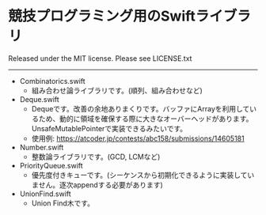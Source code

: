 # 競技プログラミング用のSwiftライブラリ

Released under the MIT license. Please see LICENSE.txt

---

- Combinatorics.swift
  - 組み合わせ論ライブラリです。(順列、組み合わせなど)
- Deque.swift
  - Dequeです。改善の余地ありまくりです。バッファにArrayを利用しているため、動的に領域を確保する際に大きなオーバーヘッドがあります。UnsafeMutablePointerで実装できるみたいです。
  - 使用例: https://atcoder.jp/contests/abc158/submissions/14605181
- Number.swift
  - 整数論ライブラリです。(GCD, LCMなど)
- PriorityQueue.swift
  - 優先度付きキューです。(シーケンスから初期化できるように実装していません。逐次appendする必要があります)
- UnionFind.swift
  - Union Find木です。
